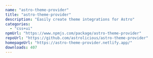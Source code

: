 ```yaml
---
name: "astro-theme-provider"
title: "astro-theme-provider"
description: "Easily create theme integrations for Astro"
categories:
  - "css+ui"
npmUrl: "https://www.npmjs.com/package/astro-theme-provider"
repoUrl: "https://github.com/astrolicious/astro-theme-provider"
homepageUrl: "https://astro-theme-provider.netlify.app/"
downloads: 407
---
```

